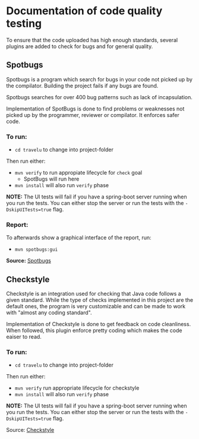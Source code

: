 # Documentation of code quality testing

To ensure that the code uploaded has high enough standards, several plugins are added to check for bugs and for general quality.

## Spotbugs

Spotbugs is a program which search for bugs in your code not picked up by the compilator. Building the project fails if any bugs are found. 

Spotbugs searches for over 400 bug patterns such as lack of incapsulation.

Implementation of SpotBugs is done to find problems or weaknesses not picked up by the programmer, reviewer or compilator. It enforces safer code.

### To run:

- `cd travelu` to change into project-folder

Then run either:
- `mvn verify` to run appropiate lifecycle for `check` goal
  - SpotBugs will run here
- `mvn install` will also run `verify` phase

**NOTE:** The UI tests will fail if you have a spring-boot server running when you run the tests. You can either stop the server or run the tests with the `-DskipUITests=true` flag.

### Report:

To afterwards show a graphical interface of the report, run:

- `mvn spotbugs:gui`

**Source:** [Spotbugs](https://spotbugs.github.io)

## Checkstyle

Checkstyle is an integration used for checking that Java code follows a given standard.
While the type of checks implemented in this project are the default ones, the program is very customizable and can be made to work with "almost any coding standard".

Implementation of Checkstyle is done to get feedback on code cleanliness. When followed, this plugin enforce pretty coding which makes the code eaiser to read.

### To run:

- `cd travelu` to change into project-folder

Then run either:
- `mvn verify` run appropriate lifecycle for checkstyle
- `mvn install` will also run `verify` phase

**NOTE:** The UI tests will fail if you have a spring-boot server running when you run the tests. You can either stop the server or run the tests with the `-DskipUITests=true` flag.

Source: [Checkstyle](https://checkstyle.org)

